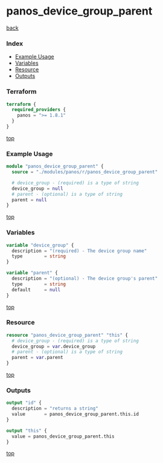 # panos_device_group_parent

[back](../panos.md)

### Index

- [Example Usage](#example-usage)
- [Variables](#variables)
- [Resource](#resource)
- [Outputs](#outputs)

### Terraform

```terraform
terraform {
  required_providers {
    panos = ">= 1.8.1"
  }
}
```

[top](#index)

### Example Usage

```terraform
module "panos_device_group_parent" {
  source = "./modules/panos/r/panos_device_group_parent"

  # device_group - (required) is a type of string
  device_group = null
  # parent - (optional) is a type of string
  parent = null
}
```

[top](#index)

### Variables

```terraform
variable "device_group" {
  description = "(required) - The device group name"
  type        = string
}

variable "parent" {
  description = "(optional) - The device group's parent"
  type        = string
  default     = null
}
```

[top](#index)

### Resource

```terraform
resource "panos_device_group_parent" "this" {
  # device_group - (required) is a type of string
  device_group = var.device_group
  # parent - (optional) is a type of string
  parent = var.parent
}
```

[top](#index)

### Outputs

```terraform
output "id" {
  description = "returns a string"
  value       = panos_device_group_parent.this.id
}

output "this" {
  value = panos_device_group_parent.this
}
```

[top](#index)